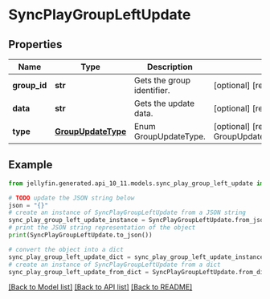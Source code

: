 # SyncPlayGroupLeftUpdate


## Properties

Name | Type | Description | Notes
------------ | ------------- | ------------- | -------------
**group_id** | **str** | Gets the group identifier. | [optional] [readonly] 
**data** | **str** | Gets the update data. | [optional] [readonly] 
**type** | [**GroupUpdateType**](GroupUpdateType.md) | Enum GroupUpdateType. | [optional] [readonly] [default to GroupUpdateType.GROUPLEFT]

## Example

```python
from jellyfin.generated.api_10_11.models.sync_play_group_left_update import SyncPlayGroupLeftUpdate

# TODO update the JSON string below
json = "{}"
# create an instance of SyncPlayGroupLeftUpdate from a JSON string
sync_play_group_left_update_instance = SyncPlayGroupLeftUpdate.from_json(json)
# print the JSON string representation of the object
print(SyncPlayGroupLeftUpdate.to_json())

# convert the object into a dict
sync_play_group_left_update_dict = sync_play_group_left_update_instance.to_dict()
# create an instance of SyncPlayGroupLeftUpdate from a dict
sync_play_group_left_update_from_dict = SyncPlayGroupLeftUpdate.from_dict(sync_play_group_left_update_dict)
```
[[Back to Model list]](../README.md#documentation-for-models) [[Back to API list]](../README.md#documentation-for-api-endpoints) [[Back to README]](../README.md)


